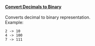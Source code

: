#### <ins>Convert Decimals to Binary<ins>

Converts decimal to binary representation.   
Example:
```
2 -> 10
4 -> 100
7 -> 111
```
